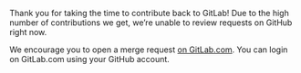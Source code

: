 Thank you for taking the time to contribute back to GitLab! Due to the high number of contributions we get, we’re unable to review requests on GitHub right now.

We encourage you to open a merge request [on GitLab.com](https://gitlab.com/gitlab-org/gitlab-ce/merge_requests). You can login on GitLab.com using your GitHub account.

